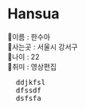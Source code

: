 # Hansua
🎀이름 : 한수아 <br>
🎀사는곳 : 서울시 강서구<br>
🎀나이 : 22 <br>
🎀취미 : 영상편집 <br>


<PRE>
  ddjkfsl
  dfssdf
  dsfsfa
  </PRE>
